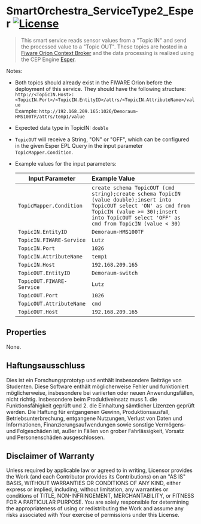 # SmartOrchestra_ServiceType2_Esper [![License](https://img.shields.io/badge/License-Apache%202.0-blue.svg)](https://opensource.org/licenses/Apache-2.0)

> This smart service reads sensor values from a "Topic IN" and send the processed value to a "Topic OUT". These topics are hosted in a [Fiware Orion Context Broker](https://catalogue.fiware.org/enablers/publishsubscribe-context-broker-orion-context-broker) and the data processing is realized using the CEP Engine [Esper](http://www.espertech.com/esper/). 

Notes:
- Both topics should already exist in the FIWARE Orion before the deployment of this service. They should have the following structure:  
`http://<TopicIN.Host>:<TopicIN.Port>/<TopicIN.EntityID>/attrs/<TopicIN.AttributeName>/value`  
Example: `http://192.168.209.165:1026/Demoraum-HMS100TF/attrs/temp1/value`

- Expected data type in TopicIN: `double`

- `TopicOUT` will receive a String, "ON" or "OFF", which can be configured in the given Esper EPL Query in the input parameter `TopicMapper.Condition`.

- Example values for the input parameters:

    | Input Parameter | Example Value |
    | --------------- |:--------------|
    |`TopicMapper.Condition`| `create schema TopicOUT (cmd string);create schema TopicIN (value double);insert into TopicOUT select 'ON' as cmd from TopicIN (value >= 30);insert into TopicOUT select 'OFF' as cmd from TopicIN (value < 30)`|
    |`TopicIN.EntityID`| `Demoraum-HMS100TF`|
    |`TopicIN.FIWARE-Service`| `Lutz`|
    |`TopicIN.Port`| `1026`|
    |`TopicIN.AttributeName`| `temp1`|
    |`TopicIN.Host`| `192.168.209.165`|
    |`TopicOUT.EntityID`| `Demoraum-switch`|
    |`TopicOUT.FIWARE-Service`| `Lutz`|
    |`TopicOUT.Port`| `1026`|
    |`TopicOUT.AttributeName`| `cmd`|
    |`TopicOUT.Host`| `192.168.209.165`|

## Properties

None.

## Haftungsausschluss

Dies ist ein Forschungsprototyp und enthält insbesondere Beiträge von Studenten.
Diese Software enthält möglicherweise Fehler und funktioniert möglicherweise, insbesondere bei variierten oder neuen Anwendungsfällen, nicht richtig.
Insbesondere beim Produktiveinsatz muss 1. die Funktionsfähigkeit geprüft und 2. die Einhaltung sämtlicher Lizenzen geprüft werden.
Die Haftung für entgangenen Gewinn, Produktionsausfall, Betriebsunterbrechung, entgangene Nutzungen, Verlust von Daten und Informationen, Finanzierungsaufwendungen sowie sonstige Vermögens- und Folgeschäden ist, außer in Fällen von grober Fahrlässigkeit, Vorsatz und Personenschäden ausgeschlossen.

## Disclaimer of Warranty

Unless required by applicable law or agreed to in writing, Licensor provides the Work (and each Contributor
provides its Contributions) on an "AS IS" BASIS, WITHOUT WARRANTIES OR CONDITIONS OF ANY KIND, either express
or implied, including, without limitation, any warranties or conditions of TITLE, NON-INFRINGEMENT,
MERCHANTABILITY, or FITNESS FOR A PARTICULAR PURPOSE. You are solely responsible for determining the
appropriateness of using or redistributing the Work and assume any risks associated with Your exercise of
permissions under this License.
